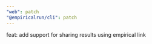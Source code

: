 ```yaml
---
"web": patch
"@empiricalrun/cli": patch
---
```


feat: add support for sharing results using empirical link
